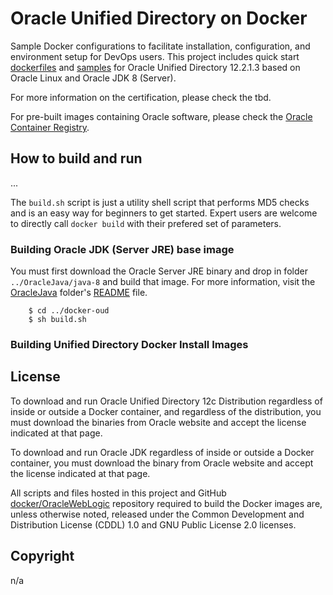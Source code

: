 Oracle Unified Directory on Docker
===============
Sample Docker configurations to facilitate installation, configuration, and environment setup for DevOps users. This project includes quick start [dockerfiles](dockerfiles/) and [samples](samples/) for Oracle Unified Directory 12.2.1.3 based on Oracle Linux and Oracle JDK 8 (Server). 

For more information on the certification, please check the tbd.

For pre-built images containing Oracle software, please check the [Oracle Container Registry](https://container-registry.oracle.com).

## How to build and run
...

The `build.sh` script is just a utility shell script that performs MD5 checks and is an easy way for beginners to get started. Expert users are welcome to directly call `docker build` with their prefered set of parameters.

### Building Oracle JDK (Server JRE) base image
You must first download the Oracle Server JRE binary and drop in folder `../OracleJava/java-8` and build that image. For more information, visit the [OracleJava](../OracleJava) folder's [README](../OracleJava/README.md) file.

        $ cd ../docker-oud
        $ sh build.sh

### Building Unified Directory Docker Install Images

## License
To download and run Oracle Unified Directory 12c Distribution regardless of inside or outside a Docker container, and regardless of the distribution, you must download the binaries from Oracle website and accept the license indicated at that page.

To download and run Oracle JDK regardless of inside or outside a Docker container, you must download the binary from Oracle website and accept the license indicated at that page.

All scripts and files hosted in this project and GitHub [docker/OracleWebLogic](./) repository required to build the Docker images are, unless otherwise noted, released under the Common Development and Distribution License (CDDL) 1.0 and GNU Public License 2.0 licenses.

## Copyright
n/a
